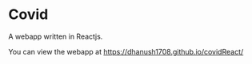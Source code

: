 # Covid

A webapp written in Reactjs.

You can view the webapp at https://dhanush1708.github.io/covidReact/
